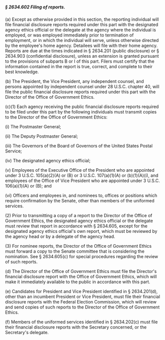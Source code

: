 ##### § 2634.602 Filing of reports. #####

(a) Except as otherwise provided in this section, the reporting individual will file financial disclosure reports required under this part with the designated agency ethics official or the delegate at the agency where the individual is employed, or was employed immediately prior to termination of employment, or in which the individual will serve, unless otherwise directed by the employee's home agency. Detailees will file with their home agency. Reports are due at the times indicated in § 2634.201 (public disclosure) or § 2634.903 (confidential disclosure), unless an extension is granted pursuant to the provisions of subparts B or I of this part. Filers must certify that the information contained in the report is true, correct, and complete to their best knowledge.

(b) The President, the Vice President, any independent counsel, and persons appointed by independent counsel under 28 U.S.C. chapter 40, will file the public financial disclosure reports required under this part with the Director of the Office of Government Ethics.

(c)(1) Each agency receiving the public financial disclosure reports required to be filed under this part by the following individuals must transmit copies to the Director of the Office of Government Ethics:

(i) The Postmaster General;

(ii) The Deputy Postmaster General;

(iii) The Governors of the Board of Governors of the United States Postal Service;

(iv) The designated agency ethics official;

(v) Employees of the Executive Office of the President who are appointed under 3 U.S.C. 105(a)(2)(A) or (B) or 3 U.S.C. 107(a)(1)(A) or (b)(1)(A)(i), and employees of the Office of Vice President who are appointed under 3 U.S.C. 106(a)(1)(A) or (B); and

(vi) Officers and employees in, and nominees to, offices or positions which require confirmation by the Senate, other than members of the uniformed services.

(2) Prior to transmitting a copy of a report to the Director of the Office of Government Ethics, the designated agency ethics official or the delegate must review that report in accordance with § 2634.605, except for the designated agency ethics official's own report, which must be reviewed by the agency head or by a delegate of the agency head.

(3) For nominee reports, the Director of the Office of Government Ethics must forward a copy to the Senate committee that is considering the nomination. See § 2634.605(c) for special procedures regarding the review of such reports.

(d) The Director of the Office of Government Ethics must file the Director's financial disclosure report with the Office of Government Ethics, which will make it immediately available to the public in accordance with this part.

(e) Candidates for President and Vice President identified in § 2634.201(d), other than an incumbent President or Vice President, must file their financial disclosure reports with the Federal Election Commission, which will review and send copies of such reports to the Director of the Office of Government Ethics.

(f) Members of the uniformed services identified in § 2634.202(c) must file their financial disclosure reports with the Secretary concerned, or the Secretary's delegate.